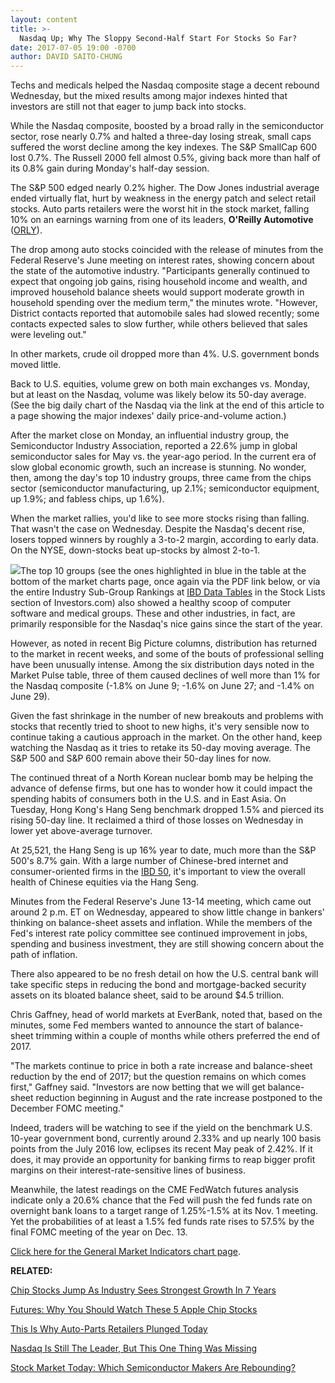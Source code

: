 ```yaml
---
layout: content
title: >-
  Nasdaq Up; Why The Sloppy Second-Half Start For Stocks So Far?
date: 2017-07-05 19:00 -0700
author: DAVID SAITO-CHUNG
---
```






Techs and medicals helped the Nasdaq composite stage a decent rebound Wednesday, but the mixed results among major indexes hinted that investors are still not that eager to jump back into stocks.




 While the Nasdaq composite, boosted by a broad rally in the semiconductor sector, rose nearly 0.7% and halted a three-day losing streak, small caps suffered the worst decline among the key indexes. The S&P SmallCap 600 lost 0.7%. The Russell 2000 fell almost 0.5%, giving back more than half of its 0.8% gain during Monday's half-day session.


The S&P 500 edged nearly 0.2% higher. The Dow Jones industrial average ended virtually flat, hurt by weakness in the energy patch and select retail stocks. Auto parts retailers were the worst hit in the stock market, falling 10% on an earnings warning from one of its leaders, **O'Reilly Automotive** ([ORLY](https://research.investors.com/quote.aspx?symbol=ORLY)).


The drop among auto stocks coincided with the release of minutes from the Federal Reserve's June meeting on interest rates, showing concern about the state of the automotive industry. "Participants generally continued to expect that ongoing job gains, rising household income and wealth, and improved household balance sheets would support moderate growth in household spending over the medium term," the minutes wrote. "However, District contacts reported that automobile sales had slowed recently; some contacts expected sales to slow further, while others believed that sales were leveling out."


In other markets, crude oil dropped more than 4%. U.S. government bonds moved little.


Back to U.S. equities, volume grew on both main exchanges vs. Monday, but at least on the Nasdaq, volume was likely below its 50-day average. (See the big daily chart of the Nasdaq via the link at the end of this article to a page showing the major indexes' daily price-and-volume action.)


After the market close on Monday, an influential industry group, the Semiconductor Industry Association, reported a 22.6% jump in global semiconductor sales for May vs. the year-ago period. In the current era of slow global economic growth, such an increase is stunning. No wonder, then, among the day's top 10 industry groups, three came from the chips sector (semiconductor manufacturing, up 2.1%; semiconductor equipment, up 1.9%; and fabless chips, up 1.6%).


When the market rallies, you'd like to see more stocks rising than falling. That wasn't the case on Wednesday. Despite the Nasdaq's decent rise, losers topped winners by roughly a 3-to-2 margin, according to early data. On the NYSE, down-stocks beat up-stocks by almost 2-to-1.


![](https://www.investors.com/wp-content/uploads/2017/07/MP07051717-181x300.png)The top 10 groups (see the ones highlighted in blue in the table at the bottom of the market charts page, once again via the PDF link below, or via the entire Industry Sub-Group Rankings at [IBD Data Tables](https://www.investors.com/ibd-data-tables/) in the Stock Lists section of Investors.com) also showed a healthy scoop of computer software and medical groups. These and other industries, in fact, are primarily responsible for the Nasdaq's nice gains since the start of the year.


However, as noted in recent Big Picture columns, distribution has returned to the market in recent weeks, and some of the bouts of professional selling have been unusually intense. Among the six distribution days noted in the Market Pulse table, three of them caused declines of well more than 1% for the Nasdaq composite (-1.8% on June 9; -1.6% on June 27; and -1.4% on June 29).


Given the fast shrinkage in the number of new breakouts and problems with stocks that recently tried to shoot to new highs, it's very sensible now to continue taking a cautious approach in the market. On the other hand, keep watching the Nasdaq as it tries to retake its 50-day moving average. The S&P 500 and S&P 600 remain above their 50-day lines for now.


The continued threat of a North Korean nuclear bomb may be helping the advance of defense firms, but one has to wonder how it could impact the spending habits of consumers both in the U.S. and in East Asia. On Tuesday, Hong Kong's Hang Seng benchmark dropped 1.5% and pierced its rising 50-day line. It reclaimed a third of those losses on Wednesday in lower yet above-average turnover.


At 25,521, the Hang Seng is up 16% year to date, much more than the S&P 500's 8.7% gain. With a large number of Chinese-bred internet and consumer-oriented firms in the [IBD 50](http://research.investors.com/stock-lists/ibd-50/), it's important to view the overall health of Chinese equities via the Hang Seng.


Minutes from the Federal Reserve's June 13-14 meeting, which came out around 2 p.m. ET on Wednesday, appeared to show little change in bankers' thinking on balance-sheet assets and inflation. While the members of the Fed's interest rate policy committee see continued improvement in jobs, spending and business investment, they are still showing concern about the path of inflation.


There also appeared to be no fresh detail on how the U.S. central bank will take specific steps in reducing the bond and mortgage-backed security assets on its bloated balance sheet, said to be around $4.5 trillion.


Chris Gaffney, head of world markets at EverBank, noted that, based on the minutes, some Fed members wanted to announce the start of balance-sheet trimming within a couple of months while others preferred the end of 2017.


"The markets continue to price in both a rate increase and balance-sheet reduction by the end of 2017; but the question remains on which comes first," Gaffney said. "Investors are now betting that we will get balance-sheet reduction beginning in August and the rate increase postponed to the December FOMC meeting."


Indeed, traders will be watching to see if the yield on the benchmark U.S. 10-year government bond, currently around 2.33% and up nearly 100 basis points from the July 2016 low, eclipses its recent May peak of 2.42%. If it does, it may provide an opportunity for banking firms to reap bigger profit margins on their interest-rate-sensitive lines of business.


Meanwhile, the latest readings on the CME FedWatch futures analysis indicate only a 20.6% chance that the Fed will push the fed funds rate on overnight bank loans to a target range of 1.25%-1.5% at its Nov. 1 meeting. Yet the probabilities of at least a 1.5% fed funds rate rises to 57.5% by the final FOMC meeting of the year on Dec. 13.


[Click here for the General Market Indicators chart page](https://www.investors.com/wp-content/uploads/2017/07/IBD0507152933GMI.pdf).


**RELATED:**


[Chip Stocks Jump As Industry Sees Strongest Growth In 7 Years](https://www.investors.com/news/technology/chip-stocks-jump-as-industry-sees-strongest-growth-in-7-years/)


[Futures: Why You Should Watch These 5 Apple Chip Stocks](https://www.investors.com/market-trend/stock-market-today/futures-these-5-apple-iphone-suppliers-are-still-ailing/)


[This Is Why Auto-Parts Retailers Plunged Today](https://www.investors.com/research/ibd-industry-themes/this-is-why-auto-parts-retailers-are-plunging-today/)


[Nasdaq Is Still The Leader, But This One Thing Was Missing](https://www.investors.com/market-trend/the-big-picture/stocks-up-nasdaq-shows-its-still-the-leader-but-one-thing-was-missing/)


[Stock Market Today: Which Semiconductor Makers Are Rebounding?](https://www.investors.com/market-trend/stock-market-today/nasdaq-still-firm-will-intel-chip-stocks-rebound/)





